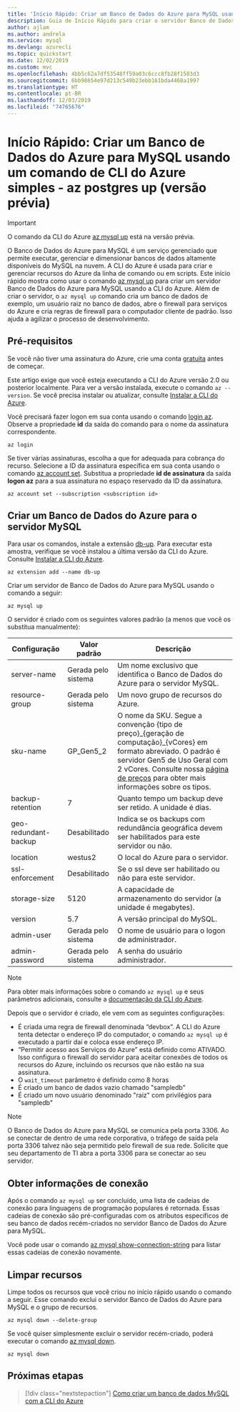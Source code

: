 ```yaml
---
title: 'Início Rápido: Criar um Banco de Dados do Azure para MySQL usando az mysql up'
description: Guia de Início Rápido para criar o servidor Banco de Dados do Azure para MySQL usando o comando para cima da CLI do Azure (interface de linha de comando).
author: ajlam
ms.author: andrela
ms.service: mysql
ms.devlang: azurecli
ms.topic: quickstart
ms.date: 12/02/2019
ms.custom: mvc
ms.openlocfilehash: 4bb5c62a7df53548ff59a03c6ccc8fb28f1503d3
ms.sourcegitcommit: 6bb98654e97d213c549b23ebb161bda4468a1997
ms.translationtype: HT
ms.contentlocale: pt-BR
ms.lasthandoff: 12/03/2019
ms.locfileid: "74765676"
---
```

# <a name="quickstart-create-an-azure-database-for-mysql-using-a-simple-azure-cli-command---az-mysql-up-preview"></a>Início Rápido: Criar um Banco de Dados do Azure para MySQL usando um comando de CLI do Azure simples - az postgres up (versão prévia)

> [!IMPORTANT]
> O comando da CLI do Azure [az mysql up](/cli/azure/ext/db-up/mysql#ext-db-up-az-mysql-up) está na versão prévia.

O Banco de Dados do Azure para MySQL é um serviço gerenciado que permite executar, gerenciar e dimensionar bancos de dados altamente disponíveis do MySQL na nuvem. A CLI do Azure é usada para criar e gerenciar recursos do Azure da linha de comando ou em scripts. Este início rápido mostra como usar o comando [az mysql up](/cli/azure/ext/db-up/mysql#ext-db-up-az-mysql-up) para criar um servidor Banco de Dados do Azure para MySQL usando a CLI do Azure. Além de criar o servidor, o `az mysql up` comando cria um banco de dados de exemplo, um usuário raiz no banco de dados, abre o firewall para serviços do Azure e cria regras de firewall para o computador cliente de padrão. Isso ajuda a agilizar o processo de desenvolvimento.

## <a name="prerequisites"></a>Pré-requisitos

Se você não tiver uma assinatura do Azure, crie uma conta [gratuita](https://azure.microsoft.com/free/) antes de começar.

Este artigo exige que você esteja executando a CLI do Azure versão 2.0 ou posterior localmente. Para ver a versão instalada, execute o comando `az --version`. Se você precisa instalar ou atualizar, consulte [Instalar a CLI do Azure](/cli/azure/install-azure-cli).

Você precisará fazer logon em sua conta usando o comando [login az](/cli/azure/authenticate-azure-cli?view=interactive-log-in). Observe a propriedade **id** da saída do comando para o nome da assinatura correspondente.

```azurecli
az login
```

Se tiver várias assinaturas, escolha a que for adequada para cobrança do recurso. Selecione a ID da assinatura específica em sua conta usando o comando [az account set](/cli/azure/account). Substitua a propriedade **id de assinatura** da saída **logon az** para a sua assinatura no espaço reservado da ID da assinatura.

```azurecli
az account set --subscription <subscription id>
```

## <a name="create-an-azure-database-for-mysql-server"></a>Criar um Banco de Dados do Azure para o servidor MySQL

Para usar os comandos, instale a extensão [db-up](/cli/azure/ext/db-up). Para executar esta amostra, verifique se você instalou a última versão da CLI do Azure. Consulte [Instalar a CLI do Azure](/cli/azure/install-azure-cli).

```azurecli
az extension add --name db-up
```

Criar um servidor de Banco de Dados do Azure para MySQL usando o comando a seguir:

```azurecli
az mysql up
```

O servidor é criado com os seguintes valores padrão (a menos que você os substitua manualmente):

**Configuração** | **Valor padrão** | **Descrição**
---|---|---
server-name | Gerada pelo sistema | Um nome exclusivo que identifica o Banco de Dados do Azure para o servidor MySQL.
resource-group | Gerada pelo sistema | Um novo grupo de recursos do Azure.
sku-name | GP_Gen5_2 | O nome da SKU. Segue a convenção {tipo de preço}\_{geração de computação}\_{vCores} em formato abreviado. O padrão é servidor Gen5 de Uso Geral com 2 vCores. Consulte nossa [página de preços](https://azure.microsoft.com/pricing/details/mysql/) para obter mais informações sobre os tipos.
backup-retention | 7 | Quanto tempo um backup deve ser retido. A unidade é dias.
geo-redundant-backup | Desabilitado | Indica se os backups com redundância geográfica devem ser habilitados para este servidor ou não.
location | westus2 | O local do Azure para o servidor.
ssl-enforcement | Desabilitado | Se o ssl deve ser habilitado ou não para este servidor.
storage-size | 5120 | A capacidade de armazenamento do servidor (a unidade é megabytes).
version | 5.7 | A versão principal do MySQL.
admin-user | Gerada pelo sistema | O nome de usuário para o logon de administrador.
admin-password | Gerada pelo sistema | A senha do usuário administrador.

> [!NOTE]
> Para obter mais informações sobre o comando `az mysql up` e seus parâmetros adicionais, consulte a [documentação da CLI do Azure](/cli/azure/ext/db-up/mysql#ext-db-up-az-mysql-up).

Depois que o servidor é criado, ele vem com as seguintes configurações:

- É criada uma regra de firewall denominada “devbox”. A CLI do Azure tenta detectar o endereço IP do computador, o comando `az mysql up` é executado a partir daí e coloca esse endereço IP.
- “Permitir acesso aos Serviços do Azure” está definido como ATIVADO. Isso configura o firewall do servidor para aceitar conexões de todos os recursos do Azure, incluindo os recursos que não estão na sua assinatura.
- O `wait_timeout` parâmetro é definido como 8 horas
- É criado um banco de dados vazio chamado "sampledb"
- É criado um novo usuário denominado "raiz" com privilégios para "sampledb"

> [!NOTE]
> O Banco de Dados do Azure para MySQL se comunica pela porta 3306. Ao se conectar de dentro de uma rede corporativa, o tráfego de saída pela porta 3306 talvez não seja permitido pelo firewall de sua rede. Solicite que seu departamento de TI abra a porta 3306 para se conectar ao seu servidor.

## <a name="get-the-connection-information"></a>Obter informações de conexão

Após o comando `az mysql up` ser concluído, uma lista de cadeias de conexão para linguagens de programação populares é retornada. Essas cadeias de conexão são pré-configuradas com os atributos específicos de seu banco de dados recém-criados no servidor Banco de Dados do Azure para MySQL.

Você pode usar o comando [az mysql show-connection-string](/cli/azure/ext/db-up/mysql#ext-db-up-az-mysql-show-connection-string) para listar essas cadeias de conexão novamente.

## <a name="clean-up-resources"></a>Limpar recursos

Limpe todos os recursos que você criou no início rápido usando o comando a seguir. Esse comando exclui o servidor Banco de Dados do Azure para MySQL e o grupo de recursos.

```azurecli
az mysql down --delete-group
```

Se você quiser simplesmente excluir o servidor recém-criado, poderá executar o comando [az mysql down](/cli/azure/ext/db-up/mysql#ext-db-up-az-mysql-down).

```azurecli
az mysql down
```

## <a name="next-steps"></a>Próximas etapas

> [!div class="nextstepaction"]
> [Como criar um banco de dados MySQL com a CLI do Azure](./tutorial-design-database-using-cli.md)
